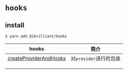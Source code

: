 # `hooks`

## install

```bash
$ yarn add @ibrilliant/hooks
```

| hooks                                                            | 简介                   |
| ---------------------------------------------------------------- | ---------------------- |
| [createProviderAndHooks](./src/createProviderAndHooks/readme.md) | 对`provider`进行的包装 |
| [](./src/)                                                       |                        |
| [](./src/)                                                       |                        |
| [](./src/)                                                       |                        |
